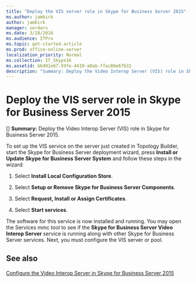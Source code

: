 ```yaml
---
title: "Deploy the VIS server role in Skype for Business Server 2015"
ms.author: jambirk
author: jambirk
manager: serdars
ms.date: 3/28/2016
ms.audience: ITPro
ms.topic: get-started-article
ms.prod: office-online-server
localization_priority: Normal
ms.collection: IT_Skype16
ms.assetid: b6401e67-59fe-4419-a0ab-ffac88e67632
description: "Summary: Deploy the Video Interop Server (VIS) role in Skype for Business Server 2015."
---
```


# Deploy the VIS server role in Skype for Business Server 2015
[]
 **Summary:** Deploy the Video Interop Server (VIS) role in Skype for Business Server 2015.
  
To set up the VIS service on the server just created in Topology Builder, start the Skype for Business Server deployment wizard, press **Install or Update Skype for Business Server System** and follow these steps in the wizard:
  
1.  Select **Install Local Configuration Store**.
    
2. Select **Setup or Remove Skype for Business Server Components**.
    
3. Select **Request, Install or Assign Certificates**.
    
4. Select **Start services**.
    
The software for this service is now installed and running. You may open the Services mmc tool to see if the **Skype for Business Server Video Interop Server** service is running along with other Skype for Business Server services. Next, you must configure the VIS server or pool.
## See also

#### 

[Configure the Video Interop Server in Skype for Business Server 2015](configure-the-vis.md)

